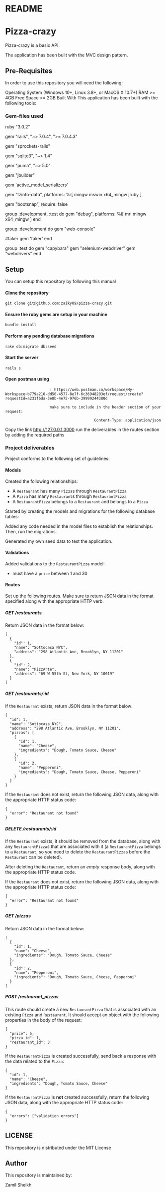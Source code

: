 # README

# Pizza-crazy

Pizza-crazy is a basic API.

The application has been built with the MVC design pattern.

## Pre-Requisites
In order to use this repository you will need the following:

Operating System (Windows 10+, Linux 3.8+, or MacOS X 10.7+)
RAM >= 4GB
Free Space >= 2GB
Built With
This application has been built with the following tools:

### Gem-files used

ruby "3.0.2"

gem "rails", "~> 7.0.4", ">= 7.0.4.3"

gem "sprockets-rails"

gem "sqlite3", "~> 1.4"

gem "puma", "~> 5.0"

gem "jbuilder"

gem 'active_model_serializers'

gem "tzinfo-data", platforms: %i[ mingw mswin x64_mingw jruby ]

gem "bootsnap", require: false

group :development, :test do
  gem "debug", platforms: %i[ mri mingw x64_mingw ]
end

group :development do
  gem "web-console"

  #faker
  gem 'faker'
end

group :test do
  gem "capybara"
  gem "selenium-webdriver"
  gem "webdrivers"
end

## Setup
You can setup this repository by following this manual

#### Clone the repository
    git clone git@github.com:zaiky09/pizza-crazy.git
#### Ensure the ruby gems are setup in your machine
    bundle install
#### Perform any pending database migrations
    rake db:migrate db:seed
#### Start the server
    rails s

#### Open postman using 
                        : https://web.postman.co/workspace/My-Workspace~b779a210-dd50-4577-8e7f-6c36948203ef/request/create?requestId=a231f6da-3e8b-4e75-976b-39999244380d

                        make sure to include in the header section of your request:

                                            Content-Type: application/json
                                            
Copy the link http://127.0.0.1:3000
run the deliverables in the routes section by adding the required paths

### Project deliverables    
Project conforms to the following set of guidelines:

#### Models
Created the following relationships:

- A `Restaurant` has many `Pizza`s through `RestaurantPizza`
- A `Pizza` has many `Restaurant`s through `RestaurantPizza`
- A `RestaurantPizza` belongs to a `Restaurant` and belongs to a `Pizza`

Started by creating the models and migrations for the following database tables:

Added any code needed in the model files to establish the relationships. Then, run the migrations.

 Generated my own seed data to test the application.

#### Validations
Added validations to the `RestaurantPizza` model:

- must have a `price` between 1 and 30

#### Routes
Set up the following routes. Make sure to return JSON data in the format
specified along with the appropriate HTTP verb.

##### GET /restaurants
Return JSON data in the format below:

```
[
  {
    "id": 1,
    "name": "Sottocasa NYC",
    "address": "298 Atlantic Ave, Brooklyn, NY 11201"
  },
  {
    "id": 2,
    "name": "PizzArte",
    "address": "69 W 55th St, New York, NY 10019"
  }
]
```

##### GET /restaurants/:id
If the `Restaurant` exists, return JSON data in the format below:

```
{
  "id": 1,
  "name": "Sottocasa NYC",
  "address": "298 Atlantic Ave, Brooklyn, NY 11201",
  "pizzas": [
    {
      "id": 1,
      "name": "Cheese",
      "ingredients": "Dough, Tomato Sauce, Cheese"
    },
    {
      "id": 2,
      "name": "Pepperoni",
      "ingredients": "Dough, Tomato Sauce, Cheese, Pepperoni"
    }
  ]
}
```

If the `Restaurant` does not exist, return the following JSON data, along with
the appropriate HTTP status code:

```
{
  "error": "Restaurant not found"
}
```

##### DELETE /restaurants/:id
If the `Restaurant` exists, it should be removed from the database, along with
any `RestaurantPizza`s that are associated with it (a `RestaurantPizza` belongs
to a `Restaurant`, so you need to delete the `RestaurantPizza`s before the
`Restaurant` can be deleted).

After deleting the `Restaurant`, return an _empty_ response body, along with the
appropriate HTTP status code.

If the `Restaurant` does not exist, return the following JSON data, along with
the appropriate HTTP status code:

```
{
  "error": "Restaurant not found"
}
```

##### GET /pizzas
Return JSON data in the format below:

```
[
  {
    "id": 1,
    "name": "Cheese",
    "ingredients": "Dough, Tomato Sauce, Cheese"
  },
  {
    "id": 2,
    "name": "Pepperoni",
    "ingredients": "Dough, Tomato Sauce, Cheese, Pepperoni"
  }
]
```

##### POST /restaurant_pizzas
This route should create a new `RestaurantPizza` that is associated with an
existing `Pizza` and `Restaurant`. It should accept an object with the following
properties in the body of the request:

```
{
  "price": 5,
  "pizza_id": 1,
  "restaurant_id": 3
}
```

If the `RestaurantPizza` is created successfully, send back a response with the data
related to the `Pizza`:

```
{
  "id": 1,
  "name": "Cheese",
  "ingredients": "Dough, Tomato Sauce, Cheese"
}
```

If the `RestaurantPizza` is **not** created successfully, return the following
JSON data, along with the appropriate HTTP status code:

```
{
  "errors": ["validation errors"]
}

```

## LICENSE
This repository is distributed under the MIT License

## Author
This repository is maintained by:

Zamil Sheikh
